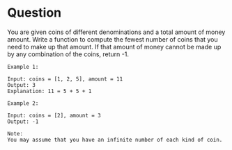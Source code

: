 <h1>Question</h1>

You are given coins of different denominations and a total amount of money amount. Write a function to compute the fewest number of coins that you need to make up that amount. If that amount of money cannot be made up by any combination of the coins, return -1.

```
Example 1:

Input: coins = [1, 2, 5], amount = 11
Output: 3 
Explanation: 11 = 5 + 5 + 1

Example 2:

Input: coins = [2], amount = 3
Output: -1

Note:
You may assume that you have an infinite number of each kind of coin.
```
